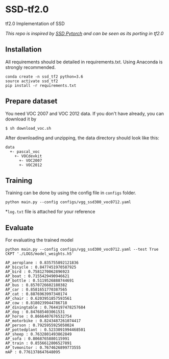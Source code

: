 # SSD-tf2.0
tf2.0 Implementation of SSD

*This repo is inspired by [SSD Pytorch](https://github.com/lufficc/SSD) and can be seen as its porting in tf2.0*

## Installation
All requirements should be detailed in requirements.txt. Using Anaconda is strongly recommended.
```
conda create -n ssd_tf2 python=3.6
source activate ssd_tf2
pip install -r requirements.txt
```

## Prepare dataset
You need VOC 2007 and VOC 2012 data. If you don't have already, you can download it by
```
$ sh download_voc.sh
```
After downloading and unzipping, the data directory should look like this:
```
data
  +- pascal_voc
    +- VOCdevkit
      +- VOC2007
      +- VOC2012
```

## Training
Training can be done by using the config file in `configs` folder.
```
python main.py --config configs/vgg_ssd300_voc0712.yaml
```
*`log.txt` file is attached for your reference

## Evaluate
For evaluating the trained model
```
python main.py --config configs/vgg_ssd300_voc0712.yaml --test True CKPT './LOGS/model_weights.h5'
```
```
AP_aeroplane : 0.835755892121836
AP_bicycle : 0.8477451970587925
AP_bird : 0.7581270062896923
AP_boat : 0.7155429490946621
AP_bottle : 0.5119526888744691
AP_bus : 0.8570726602180382
AP_car : 0.8581651770387565
AP_cat : 0.8876963997340174
AP_chair : 0.6203951857593561
AP_cow : 0.8180239944786718
AP_diningtable : 0.7644197478257684
AP_dog : 0.847685403061531
AP_horse : 0.8666407676532754
AP_motorbike : 0.8243487261074417
AP_person : 0.7925955925050024
AP_pottedplant : 0.5233091994468501
AP_sheep : 0.7632801493862849
AP_sofa : 0.8068765880115991
AP_train : 0.8556612806527891
AP_tvmonitor : 0.7674626899773555
mAP : 0.7761378647648095
```

